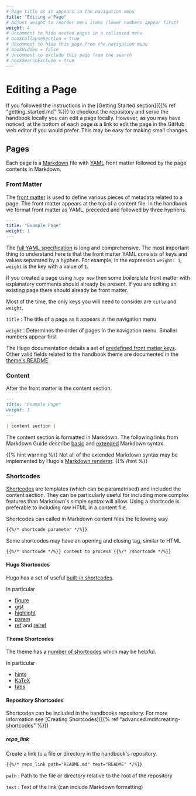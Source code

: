 ```yaml
---
# Page title as it appears in the navigation menu
title: "Editing a Page"
# Adjust weight to reorder menu items (lower numbers appear first)
weight: 4
# Uncomment to hide nested pages in a collapsed menu
# bookCollapseSection = true
# Uncomment to hide this page from the navigation menu
# bookHidden = false
# Uncomment to exclude this page from the search
# bookSearchExclude = true
---
```


# Editing a Page

If you followed the instructions in the [Getting Started section]({{% ref "getting_started.md" %}}) to checkout the repository and serve the handbook locally you can edit a page locally.
However, as you may have noticed, at the bottom of each page is a link to edit the page in the GitHub web editor if you would prefer.
This may be easy for making small changes.

## Pages

Each page is a [Markdown](https://www.markdownguide.org/) file with [YAML](https://yaml.org/) front matter followed by the page contents in Markdown.

### Front Matter

The [front matter](https://gohugo.io/content-management/front-matter/) is used to define various pieces of metadata related to a page.
The front matter appears at the top of a content file.
In the handbook we format front matter as YAML, preceded and followed by three hyphens.

```yaml
---
title: "Example Page"
weight: 1
---
```

The [full YAML specification](https://yaml.org/spec/1.2.2/) is long and comprehensive.
The most important thing to understand here is that the front matter YAML consists of keys and values separated by a hyphen.
For example, in the expression `weight: 1`, `weight` is the key with a value of `1`.

If you created a page using `hugo new` then some boilerplate front matter with explanatory comments should already be present.
If you are editing an existing page there should already be front matter.

Most of the time, the only keys you will need to consider are `title` and `weight`.

`title`
: The title of a page as it appears in the navigation menu

`weight`
: Determines the order of pages in the navigation menu. Smaller numbers appear
first

The Hugo documentation details a set of [predefined front matter keys](https://gohugo.io/content-management/front-matter/).
Other valid fields related to the handbook theme are documented in the [theme's
README](https://github.com/alex-shpak/hugo-book#page-configuration).

### Content

After the front matter is the content section.

```markdown
---
title: "Example Page"
weight: 1
---

| content section |
```

The content section is formatted in Markdown.
The following links from Markdown Guide describe [basic](https://www.markdownguide.org/basic-syntax/) and [extended](https://www.markdownguide.org/extended-syntax/) Markdown syntax.

{{% hint warning %}}
Not all of the extended Markdown syntax may be implemented by Hugo's [Markdown renderer](https://gohugo.io/getting-started/configuration-markup).
{{% /hint %}}

### Shortcodes

[Shortcodes](https://gohugo.io/content-management/shortcodes/) are templates (which can be parametrised) and included the content section.
They can be particularly useful for including more complex features than Markdown's simple syntax will allow.
Using a shortcode is preferable to including raw HTML in a content file.

Shortcodes can called in Markdown content files the following way

```markdown
{{%/* shortcode parameter */%}}
```

Some shortcodes may have an opening and closing tag, similar to HTML

```markdown
{{%/* shortcode */%}} content to process {{%/* /shortcode */%}}
```

#### Hugo Shortcodes

Hugo has a set of useful [built-in shortcodes](https://gohugo.io/content-management/shortcodes/#embedded).

In particular

- [figure](https://gohugo.io/content-management/shortcodes/#figure)
- [gist](https://gohugo.io/content-management/shortcodes/#gist)
- [highlight](https://gohugo.io/content-management/shortcodes/#highlight)
- [param](https://gohugo.io/content-management/shortcodes/#param)
- [ref](https://gohugo.io/content-management/shortcodes/#ref) and [relref](https://gohugo.io/content-management/shortcodes/#relref)

#### Theme Shortcodes

The theme has a [number of shortcodes](https://github.com/alex-shpak/hugo-book#shortcodes) which may be helpful.

In particular

- [hints](https://hugo-book-demo.netlify.app/docs/shortcodes/hints/)
- [KaTeX](https://hugo-book-demo.netlify.app/docs/shortcodes/katex/)
- [tabs](https://hugo-book-demo.netlify.app/docs/shortcodes/tabs/)

#### Repository Shortcodes

Shortcodes can be included in the handbooks repository.
For more information see [Creating Shortcodes]({{% ref "advanced.md#creating-shortcodes" %}})

##### repo_link

Create a link to a file or directory in the handbook's repository.

```markdown
{{%/* repo_link path="README.md" text="README" */%}}
```

`path`
: Path to the file or directory relative to the root of the repository

`text`
: Text of the link (can include Markdown formatting)

